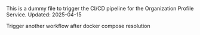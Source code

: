 This is a dummy file to trigger the CI/CD pipeline for the Organization Profile Service.
Updated: 2025-04-15

Trigger another workflow after docker compose resolution

